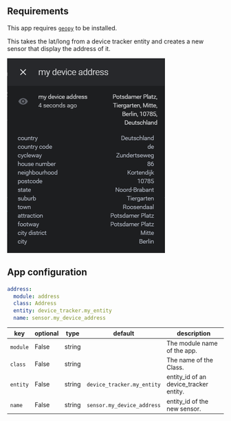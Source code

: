 ## Requirements

This app requires [`geopy`](https://pypi.org/project/geopy/) to be installed.

This takes the lat/long from a device tracker entity and creates a new sensor that display the address of it.

![example](https://raw.githubusercontent.com/ludeeus/ad-address/master/example.png)

## App configuration

```yaml
address:
  module: address
  class: Address
  entity: device_tracker.my_entity
  name: sensor.my_device_address
```

key | optional | type | default | description
-- | -- | -- | -- | --
`module` | False | string | | The module name of the app.
`class` | False | string | | The name of the Class.
`entity` | False | string | `device_tracker.my_entity`| entity_id of an device_tracker entity.
`name` | False | string | `sensor.my_device_address`| entity_id of the new sensor.
